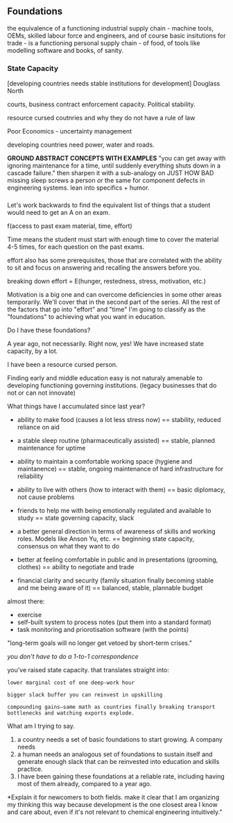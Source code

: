 ## Foundations

the equivalence of a functioning industrial supply chain - machine tools, OEMs, skilled labour force and engineers, and of course basic insitutions for trade - is a functioning personal supply chain - of food, of tools like modelling software and books, of sanity.


### State Capacity

[developing countries needs stable institutions for development]
Douglass North

courts, business contract enforcement capacity. Political stability.

resource cursed coutnries and why they do not have a rule of law


Poor Economics - uncertainty management

developing countries need power, water and roads.



**GROUND ABSTRACT CONCEPTS WITH EXAMPLES**
"you can get away with ignoring maintenance for a time, until suddenly everything shuts down in a cascade failure." then sharpen it with a sub-analogy on JUST HOW BAD missing sleep screws a person *or* the same for component defects in engineering systems. lean into specifics + humor.



### 


Let's work backwards to find the equivalent list of things that a student would need to get an A on an exam. 

f(access to past exam material, time, effort)

Time means the student must start with enough time to cover the material 4-5 times, for each question on the past exams.

effort also has some prerequisites, those that are correlated with the ability to sit and focus on answering and recalling the answers before you.

breaking down effort = E(hunger, restedness, stress, motivation, etc.)

Motivation is a big one and can overcome deficiencies in some other areas temporarily. We'll cover that in the second part of the series. All the rest of the factors that go into "effort" and "time" I'm going to classify as the "foundations" to achieving what you want in education.


Do I have these foundations?

A year ago, not necessarily. Right now, yes! We have increased state capacity, by a lot.






I have been a resource cursed person.



Finding early and middle education easy is not naturaly amenable to developing functioning governing institutions. (legacy businesses that do not or can not innovate)




What things have I accumulated since last year?

- ability to make food (causes a lot less stress now) == stability, reduced reliance on aid

- a stable sleep routine (pharmaceutically assisted) == stable, planned maintenance for uptime
- ability to maintain a comfortable working space (hygiene and maintanence) == stable, ongoing maintenance of hard infrastructure for reliability

- ability to live with others (how to interact with them) == basic diplomacy, not cause problems

- friends to help me with being emotionally regulated and available to study == state governing capacity, slack

- a better general direction in terms of awareness of skills and working roles. Models like Anson Yu, etc. == beginning state capacity, consensus on what they want to do

- better at feeling comfortable in public and in presentations (grooming, clothes) == ability to negotiate and trade
- financial clarity and security (family situation finally becoming stable and me being aware of it) == balanced, stable, plannable budget


almost there:
- exercise
- self-built system to process notes (put them into a standard format)
- task monitoring and priorotisation software (with the points)




"long-term goals will no longer get vetoed by short-term crises."



*you don't have to do a 1-to-1 correspondence*

 you’ve raised state capacity. that translates straight into:

    lower marginal cost of one deep‑work hour

    bigger slack buffer you can reinvest in upskilling

    compounding gains—same math as countries finally breaking transport bottlenecks and watching exports explode.
    


What am I trying to say.

1. a country needs a set of basic foundations to start growing. A company needs 
2. a human needs an analogous set of foundations to sustain itself and generate enough slack that can be reinvested into education and skills practice.
3. I have been gaining these foundations at a reliable rate, including having most of them already, compared  to a year ago.

*Explain it for newcomers to both fields. make it clear that I am organizing my thinking this way because development is the one closest area I know and care about, even if it's not relevant to chemical engineering intuitively."










